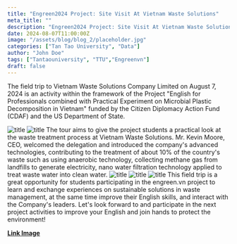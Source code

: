 ```yaml
---
title: "Engreen2024 Project: Site Visit At Vietnam Waste Solutions"
meta_title: ""
description: "Engreen2024 Project: Site Visit At Vietnam Waste Solutions"
date: 2024-08-07T11:00:00Z
image: "/assets/blog/blog_2/placeholder.jpg"
categories: ["Tan Tao University", "Data"]
author: "John Doe"
tags: ["Tantaouniversity", "TTU","Engreenvn"]
draft: false
---
```


The field trip to Vietnam Waste Solutions Company Limited on August 7, 2024 is an activity within the framework of the Project "English for Professionals combined with Practical Experiment on Microbial Plastic Decomposition in Vietnam" funded by the Citizen Diplomacy Action Fund (CDAF) and the US Department of State.

![title](/assets/blog/blog_2/image_1.jpg)
![title](/assets/blog/blog_2/image_2.jpg)
The tour aims to give the project students a practical look at the waste treatment process at Vietnam Waste Solutions. Mr. Kevin Moore, CEO, welcomed the delegation and introduced the company's advanced technologies, contributing to the treatment of about 10% of the country's waste such as using anaerobic technology, collecting methane gas from landfills to generate electricity, nano water filtration technology applied to treat waste water into clean water. 
![title](/assets/blog/blog_2/image_3.jpg)
![title](/assets/blog/blog_2/image_4.jpg)
![title](/assets/blog/blog_2/image_5.jpg)
This field trip is a great opportunity for students participating in the engreen.vn project to learn and exchange experiences on sustainable solutions in waste management, at the same time improve their English skills, and interact with the Company's leaders. Let's look forward to and participate in the next project activities to improve your English and join hands to protect the environment!

<b>[Link Image](https://drive.google.com/drive/folders/1LNREmUp0gNvZ9-bVAQynA-WN2LxWj8PS?usp=sharing)</b>
